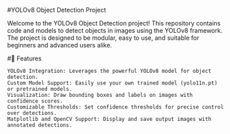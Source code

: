 #YOLOv8 Object Detection Project

Welcome to the YOLOv8 Object Detection project! This repository contains code and models to detect objects in images using the YOLOv8 framework. The project is designed to be modular, easy to use, and suitable for beginners and advanced users alike.

#🚀 Features

    YOLOv8 Integration: Leverages the powerful YOLOv8 model for object detection.
    Custom Model Support: Easily use your own trained model (yolo11n.pt) or pretrained models.
    Visualization: Draw bounding boxes and labels on images with confidence scores.
    Customizable Thresholds: Set confidence thresholds for precise control over detections.
    Matplotlib and OpenCV Support: Display and save output images with annotated detections.

